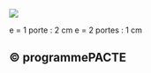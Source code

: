 ![](<images/VMC Double Flux en habitat individuel - neuf et rénovation - 15/_page_0_Picture_0.jpeg>)

e = 1 porte : 2 cm e = 2 portes : 1 cm

## © programmePACTE